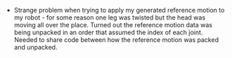- Strange problem when trying to apply my generated reference motion to my robot - for some reason one leg was twisted but the head was moving all over the place. Turned out the reference motion data was being unpacked in an order that assumed the index of each joint. Needed to share code between how the reference motion was packed and unpacked.